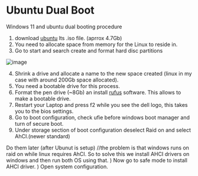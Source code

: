 # Ubuntu Dual Boot
Windows 11 and ubuntu dual booting procedure 

1) download [ubuntu](https://ubuntu.com/download/desktop) lts .iso file. (aprrox 4.7Gb)
2) You need to allocate space from memory for the Linux to reside in.
3) Go to start and search create and format hard disc partitions
   
 ![image](https://github.com/manavshah-28/dellInspiron7572_ubuuntu_dualboot/assets/82638448/ee8ce437-2d88-4d85-a735-d5bec529a535)

 4) Shrink a drive and allocate a name to the new space created (linux in my case with around 200Gb space allocated).
 5) You need a bootable drive for this process.
 6) Format the pen drive (~8Gb) an install [rufus](https://rufus.ie/en/) software. This allows to make a bootable drive.
 7) Restart your Laptop and press f2 while you see the dell logo, this takes you to the bios settings.
 8) Go to boot configuration, check ufie before windows boot manager and turn of secure boot.
 9) Under storage section of boot configuration deselect Raid on and select AhCI.(newer standard)


Do them later (after Ubunut is setup)
     //the problem is that windows runs on raid on while linux requires AhCI. So to solve this we install AHCI drivers on windows and then run both OS using that.
) Now go to safe mode to install AHCI driver.
) Open system configuration. 
